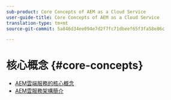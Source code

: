 ```yaml
---
sub-product: Core Concepts of AEM as a Cloud Service
user-guide-title: Core Concepts of AEM as a Cloud Service
translation-type: tm+mt
source-git-commit: 5a846d34ee094e7d2f7fc71dbeef65f3fa58e86c

---
```



# 核心概念 {#core-concepts}

+ [AEM雲端服務的核心概念](/help/core-concepts/home.md)
+ [AEM雲服務架構簡介](architecture.md)
